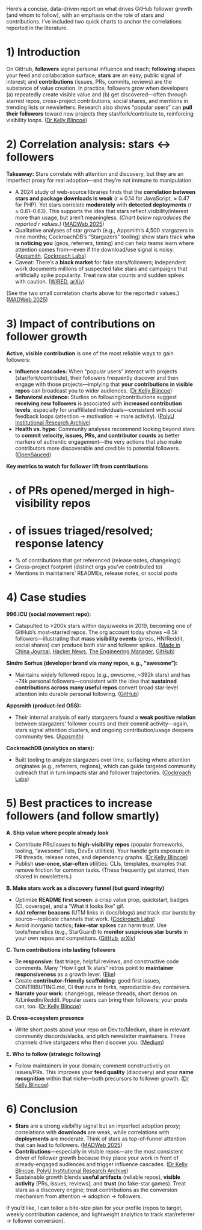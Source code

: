 Here’s a concise, data-driven report on what drives GitHub follower growth (and whom to follow), with an emphasis on the role of stars and contributions. I’ve included two quick charts to anchor the correlations reported in the literature.

# 1) Introduction

On GitHub, **followers** signal personal influence and reach; **following** shapes your feed and collaboration surface; **stars** are an easy, public signal of interest; and **contributions** (issues, PRs, commits, reviews) are the substance of value creation. In practice, followers grow when developers (a) repeatedly create visible value and (b) get discovered—often through starred repos, cross-project contributions, social shares, and mentions in trending lists or newsletters. Research also shows “popular users” can **pull their followers** toward new projects they star/fork/contribute to, reinforcing visibility loops. ([Dr Kelly Blincoe][1])

# 2) Correlation analysis: stars ↔ followers

**Takeaway:** Stars correlate with attention and discovery, but they are an imperfect proxy for real adoption—and they’re not immune to manipulation.

* A 2024 study of web-source libraries finds that the **correlation between stars and package downloads is weak** (r ≈ 0.14 for JavaScript, ≈ 0.47 for PHP). Yet stars correlate **moderately** with **detected deployments** (r ≈ 0.61–0.63). This supports the idea that stars reflect visibility/interest more than usage, but aren’t meaningless. *(Chart below reproduces the reported r values.)* ([MADWeb 2025][2])
* Qualitative analyses of star growth (e.g., Appsmith’s 4,500 stargazers in nine months; CockroachDB’s “Stargazers” tooling) show stars track **who is noticing you** (geos, referrers, timing) and can help teams learn where attention comes from—even if the download/use signal is noisy. ([Appsmith][3], [Cockroach Labs][4])
* Caveat: There’s a **black market** for fake stars/followers; independent work documents millions of suspected fake stars and campaigns that artificially spike popularity. Treat raw star counts and sudden spikes with caution. ([WIRED][5], [arXiv][6])

(See the two small correlation charts above for the reported r values.) ([MADWeb 2025][2])

# 3) Impact of contributions on follower growth

**Active, visible contribution** is one of the most reliable ways to gain followers:

* **Influence cascades:** When “popular users” interact with projects (star/fork/contribute), their followers frequently discover and then engage with those projects—implying that **your contributions in visible repos** can broadcast you to wider audiences. ([Dr Kelly Blincoe][1])
* **Behavioral evidence:** Studies on following/contributions suggest **receiving new followers** is associated with **increased contribution levels**, especially for unaffiliated individuals—consistent with social feedback loops (attention → motivation → more activity). ([PolyU Institutional Research Archive][7])
* **Health vs. hype:** Community analyses recommend looking beyond stars to **commit velocity, issues, PRs, and contributor counts** as better markers of authentic engagement—the very actions that also make contributors more discoverable and credible to potential followers. ([OpenSauced][8])

**Key metrics to watch for follower lift from contributions**

* # of PRs opened/merged in high-visibility repos
* # of issues triaged/resolved; response latency
* % of contributions that get referenced (release notes, changelogs)
* Cross-project footprint (distinct orgs you’ve contributed to)
* Mentions in maintainers’ READMEs, release notes, or social posts

# 4) Case studies

**996.ICU (social movement repo):**

* Catapulted to >200k stars within days/weeks in 2019, becoming one of GitHub’s most-starred repos. The org account today shows \~8.5k followers—illustrating that **mass visibility events** (press, HN/Reddit, social shares) can produce both star and follower spikes. ([Made in China Journal][9], [Hacker News][10], [The Engineering Manager][11], [GitHub][12])

**Sindre Sorhus (developer brand via many repos, e.g., “awesome”):**

* Maintains widely followed repos (e.g., *awesome*, \~392k stars) and has \~74k personal followers—consistent with the idea that **sustained contributions across many useful repos** convert broad star-level attention into durable personal following. ([GitHub][13])

**Appsmith (product-led OSS):**

* Their internal analysis of early stargazers found a **weak positive relation** between stargazers’ follower counts and their commit activity—again, stars signal attention clusters, and ongoing contribution/usage deepens community ties. ([Appsmith][3])

**CockroachDB (analytics on stars):**

* Built tooling to analyze stargazers over time, surfacing where attention originates (e.g., referrers, regions), which can guide targeted community outreach that in turn impacts star and follower trajectories. ([Cockroach Labs][4])

# 5) Best practices to increase followers (and follow smartly)

**A. Ship value where people already look**

* Contribute PRs/issues to **high-visibility repos** (popular frameworks, tooling, “awesome” lists, DevEx utilities). Your handle gets exposure in PR threads, release notes, and dependency graphs. ([Dr Kelly Blincoe][1])
* Publish **use-once, star-often** utilities: CLIs, templates, examples that remove friction for common tasks. (These frequently get starred, then shared in newsletters.)

**B. Make stars work as a discovery funnel (but guard integrity)**

* Optimize **README first screen**: a crisp value prop, quickstart, badges (CI, coverage), and a “What it looks like” gif.
* Add **referrer beacons** (UTM links in docs/blogs) and track star bursts by source—replicate channels that work. ([Cockroach Labs][4])
* Avoid inorganic tactics; **fake-star spikes** can harm trust. Use tools/heuristics (e.g., StarGuard) to **monitor suspicious star bursts** in your own repos and competitors. ([GitHub][14], [arXiv][6])

**C. Turn contributions into lasting followers**

* Be **responsive**: fast triage, helpful reviews, and constructive code comments. Many “How I got 1k stars” retros point to **maintainer responsiveness** as a growth lever. ([Eke][15])
* Create **contributor-friendly scaffolding**: good first issues, CONTRIBUTING.md, CI that runs in forks, reproducible dev containers.
* **Narrate your work**: changelogs, release threads, short demos on X/LinkedIn/Reddit. Popular users can bring their followers; your posts can, too. ([Dr Kelly Blincoe][1])

**D. Cross-ecosystem presence**

* Write short posts about your repo on Dev.to/Medium, share in relevant community discords/slacks, and pitch newsletter maintainers. These channels drive stargazers who then discover *you*. ([Medium][16])

**E. Who to follow (strategic following)**

* Follow maintainers in your domain; comment constructively on issues/PRs. This improves your **feed quality** (discovery) and your **name recognition** within that niche—both precursors to follower growth. ([Dr Kelly Blincoe][1])

# 6) Conclusion

* **Stars** are a strong *visibility* signal but an imperfect adoption proxy; correlations with **downloads** are weak, while correlations with **deployments** are moderate. Think of stars as top-of-funnel attention that can lead to followers. ([MADWeb 2025][2])
* **Contributions**—especially in visible repos—are the most consistent driver of follower growth because they place your work in front of already-engaged audiences and trigger influence cascades. ([Dr Kelly Blincoe][1], [PolyU Institutional Research Archive][7])
* Sustainable growth blends **useful artifacts** (reliable repos), **visible activity** (PRs, issues, reviews), and **trust** (no fake-star games). Treat stars as a discovery engine; treat contributions as the conversion mechanism from attention → adoption → followers.

If you’d like, I can tailor a bite-size plan for your profile (repos to target, weekly contribution cadence, and lightweight analytics to track star/referrer → follower conversion).

[1]: https://kblincoe.github.io/publications/2015_IST_Blincoe.pdf?utm_source=chatgpt.com "[PDF] Following, Affiliation Influence and Leadership on GitHub"
[2]: https://madweb.work/papers/2024/madweb24-koch.pdf?utm_source=chatgpt.com "[PDF] An Analysis of GitHub Stars as an Importance Metric for Web Source ..."
[3]: https://www.appsmith.com/blog/in-9-months-4500-people-starred-appsmith-on-github-what-do-we-know-about-them?utm_source=chatgpt.com "In 9 Months, 4500 People Starred Appsmith on Github. What Do We ..."
[4]: https://www.cockroachlabs.com/blog/what-can-we-learn-from-our-github-stars/?utm_source=chatgpt.com "Stargazers: A tool for analyzing your GitHub stars - CockroachDB"
[5]: https://www.wired.com/story/github-stars-black-market-coders-cheat?utm_source=chatgpt.com "The GitHub Black Market That Helps Coders Cheat the Popularity Contest"
[6]: https://arxiv.org/html/2412.13459v1?utm_source=chatgpt.com "4.5 Million (Suspected) Fake \faStar Stars in GitHub - arXiv"
[7]: https://ira.lib.polyu.edu.hk/bitstream/10397/97049/1/Mei_Effect_Following_Contributions.pdf?utm_source=chatgpt.com "[PDF] The Effect of “Following” on Contributions to Open Source ..."
[8]: https://opensauced.pizza/blog/growth-hacking-killed-github-stars?utm_source=chatgpt.com "Growth Hacking Killed GitHub Stars - Open Sauced"
[9]: https://madeinchinajournal.com/2019/06/18/the-996-icu-movement-in-china-changing-employment-relations-and-labour-agency-in-the-tech-industry/?utm_source=chatgpt.com "The 996.ICU Movement in China: Changing Employment Relations ..."
[10]: https://news.ycombinator.com/item?id=19498179&utm_source=chatgpt.com "996.icu, Chinese programmers against working overtime gathering ..."
[11]: https://www.theengineeringmanager.com/current-affairs/the-rebellion-against-chinas-996-culture/?utm_source=chatgpt.com "The Rebellion Against China's 996 Culture"
[12]: https://github.com/996icu?utm_source=chatgpt.com "996icu - GitHub"
[13]: https://github.com/sindresorhus/awesome?utm_source=chatgpt.com "Awesome lists about all kinds of interesting topics - GitHub"
[14]: https://github.com/m-ahmed-elbeskeri/Starguard?utm_source=chatgpt.com "m-ahmed-elbeskeri/Starguard - GitHub"
[15]: https://eke.hashnode.dev/how-my-open-source-project-got-1000-stars-on-github-in-4-months?utm_source=chatgpt.com "How my open source project got 1000 stars on GitHub in 4 months"
[16]: https://medium.com/neural-engineer/tracking-github-repository-growth-analyzing-stars-and-forks-timelines-2ef343a0da44?utm_source=chatgpt.com "Tracking GitHub Repository Growth: Analyzing Stars and Forks ..."
